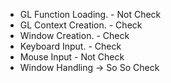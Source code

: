* GL Function Loading. - Not Check
* GL Context Creation. - Check
* Window Creation. - Check
* Keyboard Input. - Check
* Mouse Input - Not Check
* Window Handling -> So So Check
